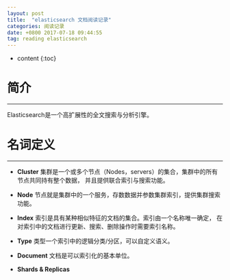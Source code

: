 ```yaml
---
layout: post
title:  "elasticsearch 文档阅读记录"
categories: 阅读记录
date: +0800 2017-07-18 09:44:55
tag: reading elasticsearch
---
```


* content
{:toc}

# 简介
--------------
Elasticsearch是一个高扩展性的全文搜索与分析引擎。

# 名词定义
--------------
- **Cluster** 集群是一个或多个节点（Nodes，servers）的集合，集群中的所有节点共同持有整个数据，
并且提供联合索引与搜索功能。

- **Node** 节点就是集群中的一个服务，存数数据并参数集群索引，提供集群搜索功能。

- **Index** 索引是具有某种相似特征的文档的集合。索引由一个名称唯一确定，
在对索引中的文档进行更新、搜索、删除操作时需要索引名称。

- **Type** 类型一个索引中的逻辑分类/分区，可以自定义语义。

- **Document** 文档是可以索引化的基本单位。

- **Shards & Replicas**